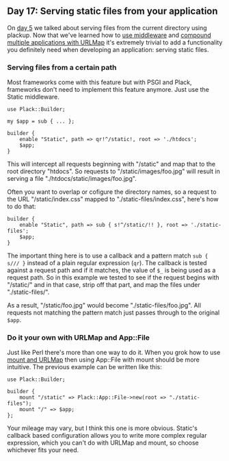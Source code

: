 ## Day 17: Serving static files from your application

On [day 5](http://advent.plackperl.org/2009/12/day-5-run-a-static-file-web-server-with-plack.html) we talked about serving files from the current directory using plackup. Now that we've learned how to [use middleware](http://advent.plackperl.org/2009/12/day-10-using-plack-middleware.html) and [compound multiple applications with URLMap](http://advent.plackperl.org/2009/12/day-12-maps-multiple-apps-with-mount-and-urlmap.html) it's extremely trivial to add a functionality you definitely need when developing an application: serving static files.

### Serving files from a certain path

Most frameworks come with this feature but with PSGI and Plack, frameworks don't need to implement this feature anymore. Just use the Static middleware.

    use Plack::Builder;
    
    my $app = sub { ... };
    
    builder {
        enable "Static", path => qr!^/static!, root => './htdocs';
        $app;
    }

This will intercept all requests beginning with "/static" and map that to the root directory "htdocs". So requests to "/static/images/foo.jpg" will result in serving a file "./htdocs/static/images/foo.jpg".

Often you want to overlap or cofigure the directory names, so a request to the URL "/static/index.css" mapped to "./static-files/index.css", here's how to do that:

    builder {
        enable "Static", path => sub { s!^/static/!! }, root => './static-files';
        $app;
    }

The important thing here is to use a callback and a pattern match `sub { s/// }` instead of a plain regular expression (`qr`). The callback is tested against a request path and if it matches, the value of `$_` is being used as a request path. So in this example we tested to see if the request begins with "/static/" and in that case, strip off that part, and map the files under "./static-files/".

As a result, "/static/foo.jpg" would become "./static-files/foo.jpg". All requests not matching the pattern match just passes through to the original `$app`.

### Do it your own with URLMap and App::File

Just like Perl there's more than one way to do it. When you grok how to use [mount and URLMap](http://advent.plackperl.org/2009/12/day-12-maps-multiple-apps-with-mount-and-urlmap.html) then using App::File with mount should be more intuitive. The previous example can be written like this:

    use Plack::Builder;
    
    builder {
        mount "/static" => Plack::App::File->new(root => "./static-files");
        mount "/" => $app;
    };

Your mileage may vary, but I think this one is more obvious. Static's callback based configuration allows you to write more complex regular expression, which you can't do with URLMap and mount, so choose whichever fits your need.
